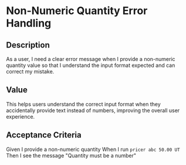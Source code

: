 # Non-Numeric Quantity Error Handling

## Description

As a user, I need a clear error message when I provide a non-numeric quantity value so that I understand the input format expected and can correct my mistake.

## Value

This helps users understand the correct input format when they accidentally provide text instead of numbers, improving the overall user experience.

## Acceptance Criteria

Given I provide a non-numeric quantity
When I run `pricer abc 50.00 UT`
Then I see the message "Quantity must be a number"